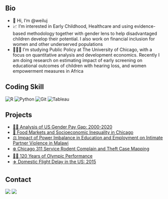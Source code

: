 ## Bio
  <p>
<ul>
    <li>👋 Hi, I’m @weiluj</li>
    <li>📈 I’m interested in Early Childhood, Healthcare and using evidence-based methodology together with gender lens to help disadvantaged children develop their potential. I also work on financial inclusion for women and other underserved populations</li>
    <li>👩🏻‍🎓 I’m studying Public Policy at The University of Chicago, with a focus on quantitative analysis and development economics. Recently I am doing research on estimating impact of early screening on educational outcomes of children with hearing loss, and women empowerment measures in Africa</li>
  </ul>

## Coding Skill
<p>
  <img alt = "R" src = "https://img.shields.io/badge/-R-276DC3?logo=r&logoColor=white&style=for-the-badge&logoWidth=30" />
  <img alt = "Python" src = "https://img.shields.io/badge/-Python-3776AB?logo=python&logoColor=white&style=for-the-badge" />
  <img alt = "Git" src = "https://img.shields.io/badge/-Git-F05032?logo=git&logoColor=white&style=for-the-badge" />
  <img alt = "Tableau" src = "https://img.shields.io/badge/Tableau-E97627?style=for-the-badge&logo=Tableau&logoColor=white" />

## Projects
  <p>
<ul>
    <li><a href = "https://github.com/weiluj/us-gender-pay-gap">🏳️‍🌈 Analysis of US Gender Pay Gap: 2000-2020</a></li>
    <li><a href = "https://github.com/weiluj/us-gender-pay-gap">🍜 Food Markets and Socioeconomic Inequality in Chicago</a></li>
    <li><a href = "https://github.com/weiluj/intimate-partner-violence-malawi">⚖️ Impact of Power Imbalance in Education and Employment on Intimate Partner Violence in Malawi</li>
    <li><a href = "https://github.com/weiluj/chicago-311-request-rodent-theft">❄️ Chicago 311 Service Rodent Complain and Theft Case Mapping</a></li>
    <li><a href = "https://github.com/weiluj/120-years-olympics">🏊🏻 120 Years of Olympic Performance</a></li>
  <li><a href = "https://github.com/weiluj/us-flight-delay-2015">✈️ Domestic Flight Delay in the US: 2015</a></li>
  </ul>
  
## Contact
<p>
  <a href = "mailto:weiluj@uchicago.edu"><img src = "https://img.shields.io/badge/Gmail-D14836?style=for-the-badge&logo=gmail&logoColor=white"></a>
  <a href = "https://www.linkedin.com/in/mia-j/"><img src = "https://img.shields.io/badge/LinkedIn-0077B5?style=for-the-badge&logo=linkedin&logoColor=white"></a>
<!---
weiluj/weiluj is a ✨ special ✨ repository because its `README.md` (this file) appears on your GitHub profile.
You can click the Preview link to take a look at your changes.
--->
